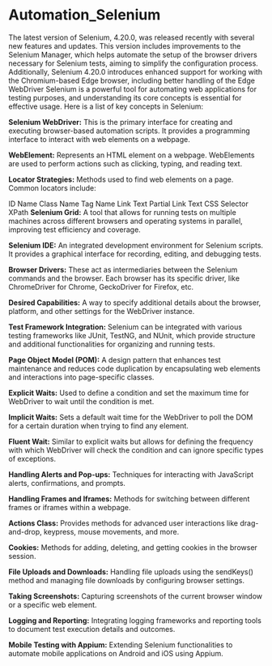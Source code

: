 # Automation_Selenium
The latest version of Selenium, 4.20.0, was released recently with several new features and updates. This version includes improvements to the Selenium Manager, which helps automate the setup of the browser drivers necessary for Selenium tests, aiming to simplify the configuration process. Additionally, Selenium 4.20.0 introduces enhanced support for working with the Chromium-based Edge browser, including better handling of the Edge WebDriver​
Selenium is a powerful tool for automating web applications for testing purposes, and understanding its core concepts is essential for effective usage. Here is a list of key concepts in Selenium:

**Selenium WebDriver:** This is the primary interface for creating and executing browser-based automation scripts. It provides a programming interface to interact with web elements on a webpage.

**WebElement:** Represents an HTML element on a webpage. WebElements are used to perform actions such as clicking, typing, and reading text.

**Locator Strategies:** Methods used to find web elements on a page. Common locators include:

ID
Name
Class Name
Tag Name
Link Text
Partial Link Text
CSS Selector
XPath
**Selenium Grid:** A tool that allows for running tests on multiple machines across different browsers and operating systems in parallel, improving test efficiency and coverage.

**Selenium IDE:** An integrated development environment for Selenium scripts. It provides a graphical interface for recording, editing, and debugging tests.

**Browser Drivers:** These act as intermediaries between the Selenium commands and the browser. Each browser has its specific driver, like ChromeDriver for Chrome, GeckoDriver for Firefox, etc.

**Desired Capabilities:** A way to specify additional details about the browser, platform, and other settings for the WebDriver instance.

**Test Framework Integration:** Selenium can be integrated with various testing frameworks like JUnit, TestNG, and NUnit, which provide structure and additional functionalities for organizing and running tests.

**Page Object Model (POM):** A design pattern that enhances test maintenance and reduces code duplication by encapsulating web elements and interactions into page-specific classes.

**Explicit Waits:** Used to define a condition and set the maximum time for WebDriver to wait until the condition is met.

**Implicit Waits:** Sets a default wait time for the WebDriver to poll the DOM for a certain duration when trying to find any element.

**Fluent Wait:** Similar to explicit waits but allows for defining the frequency with which WebDriver will check the condition and can ignore specific types of exceptions.

**Handling Alerts and Pop-ups:** Techniques for interacting with JavaScript alerts, confirmations, and prompts.

**Handling Frames and Iframes:** Methods for switching between different frames or iframes within a webpage.

**Actions Class:** Provides methods for advanced user interactions like drag-and-drop, keypress, mouse movements, and more.

**Cookies:** Methods for adding, deleting, and getting cookies in the browser session.

**File Uploads and Downloads:** Handling file uploads using the sendKeys() method and managing file downloads by configuring browser settings.

**Taking Screenshots:** Capturing screenshots of the current browser window or a specific web element.

**Logging and Reporting:** Integrating logging frameworks and reporting tools to document test execution details and outcomes.

**Mobile Testing with Appium:** Extending Selenium functionalities to automate mobile applications on Android and iOS using Appium.
